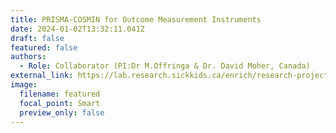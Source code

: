 ```yaml
---
title: PRISMA-COSMIN for Outcome Measurement Instruments
date: 2024-01-02T13:32:11.041Z
draft: false
featured: false
authors:
  - Role: Collaborator (PI:Dr M.Offringa & Dr. David Moher, Canada)
external_link: https://lab.research.sickkids.ca/enrich/research-projects/prisma-cosmin/
image:
  filename: featured
  focal_point: Smart
  preview_only: false
---
```

